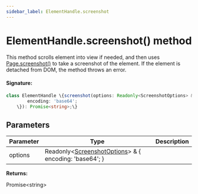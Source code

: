 ```yaml
---
sidebar_label: ElementHandle.screenshot
---
```


# ElementHandle.screenshot() method

This method scrolls element into view if needed, and then uses [Page.screenshot()](./puppeteer.page.screenshot_1.md) to take a screenshot of the element. If the element is detached from DOM, the method throws an error.

#### Signature:

```typescript
class ElementHandle \{screenshot(options: Readonly<ScreenshotOptions> & \{
        encoding: 'base64';
    \}): Promise<string>;\}
```

## Parameters

| Parameter | Type                                                                                                  | Description |
| --------- | ----------------------------------------------------------------------------------------------------- | ----------- |
| options   | Readonly&lt;[ScreenshotOptions](./puppeteer.screenshotoptions.md)&gt; &amp; \{ encoding: 'base64'; \} |             |

**Returns:**

Promise&lt;string&gt;
